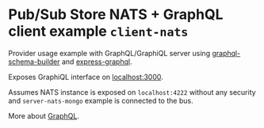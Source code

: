 # Pub/Sub Store NATS + GraphQL client example `client-nats`

Provider usage example with GraphQL/GraphiQL server using [graphql-schema-builder][graphql-schema-builder] and [express-graphql][express-graphql].

Exposes GraphiQL interface on [localhost:3000](http://localhost:3000).

Assumes NATS instance is exposed on `localhost:4222` without any security and `server-nats-mongo` example is connected to the bus.

More about [GraphQL](https://github.com/facebook/graphql).

[express-graphql]: https://github.com/graphql/express-graphql
[graphql-schema-builder]: https://github.com/GeorgeSapkin/graphql-schema-builder
